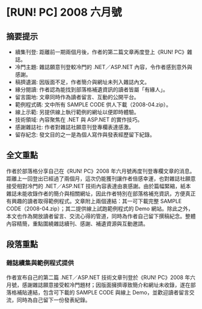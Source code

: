 # [RUN! PC] 2008 六月號

## 摘要提示
- 續集刊登: 距離前一期兩個月後，作者的第二篇文章再度登上《RUN! PC》雜誌。  
- 冷門主題: 雜誌願意刊登較冷門的 .NET／ASP.NET 內容，令作者感到意外與感謝。  
- 稿擠遺漏: 因版面不足，作者簡介與網址未列入雜誌內文。  
- 緣分閱讀: 作者認為能找到部落格補遺資訊的讀者皆屬「有緣人」。  
- 留言園地: 文章同時作為讀者留言、互動的公開平台。  
- 範例程式碼: 文中所有 SAMPLE CODE 供人下載（2008-04.zip）。  
- 線上示範: 另提供線上執行範例的網址以便即時體驗。  
- 技術領域: 內容聚焦在 .NET 與 ASP.NET 的實作技巧。  
- 感謝雜誌社: 作者對雜誌社願意刊登專欄表達感激。  
- 留存紀念: 發文目的之一是為個人寫作與發表經歷留下紀錄。  

## 全文重點
作者於部落格分享自己在《RUN! PC》2008 年六月號再度刊登專欄文章的消息。距離上一回登出已經過了兩個月，這次仍能獲刊讓作者倍感幸運，也對雜誌社願意接受相對冷門的 .NET／ASP.NET 技術內容表達由衷感謝。由於篇幅緊縮，紙本雜誌未能收錄作者的簡介與相關網址，因此作者特別在部落格補充資訊，方便真正有興趣的讀者取得範例程式。文章附上兩個連結：其一可下載完整 SAMPLE CODE（2008-04.zip）；其二提供線上試跑範例程式的 Demo 網站。除此之外，本文也作為開放讀者留言、交流心得的管道，同時為作者自己留下撰稿紀念。整體內容精簡，重點圍繞雜誌續刊、感謝、補遺資源與互動邀請。  

## 段落重點
### 雜誌續集與範例程式提供
作者宣布自己的第二篇 .NET／ASP.NET 技術文章刊登於《RUN! PC》2008 年六月號，感謝雜誌願意接受較冷門題材；因版面擁擠導致簡介和網址未收錄，遂在部落格補貼連結，包含可下載的 SAMPLE CODE 與線上 Demo，並歡迎讀者留言交流，同時為自己留下一份發表紀錄。